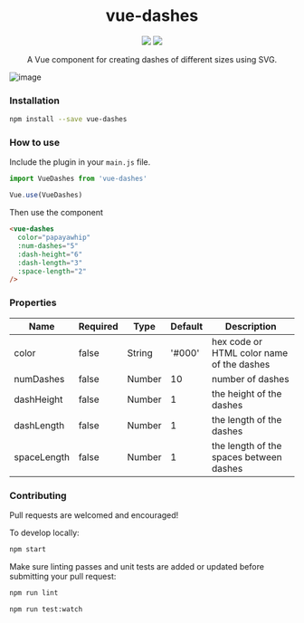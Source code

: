 <h1 align="center">vue-dashes</h1>

<p align="center">
  <a href="https://www.npmjs.com/package/v-tooltip"><img src="https://img.shields.io/npm/v/vue-dashes.svg" /></a>
  <img src="https://circleci.com/gh/nlitwin/vue-dashes/tree/master.svg?style=svg" />
</p>


<p align="center">A Vue component for creating dashes of different sizes using SVG.</p>

![image](https://user-images.githubusercontent.com/5829188/62751319-1709a400-ba18-11e9-9207-8b5cd33a3b7f.png)

### Installation

```bash
npm install --save vue-dashes
```

### How to use

Include the plugin in your `main.js` file.

```javascript
import VueDashes from 'vue-dashes'

Vue.use(VueDashes)
```

Then use the component

```html
<vue-dashes
  color="papayawhip"
  :num-dashes="5"
  :dash-height="6"
  :dash-length="3"
  :space-length="2"
/>
```

### Properties

| Name | Required | Type | Default | Description |
| --- | --- | --- | --- | --- |
| color | false | String | '#000' | hex code or HTML color name of the dashes |
| numDashes | false | Number | 10 | number of dashes |
| dashHeight | false | Number | 1 | the height of the dashes |
| dashLength | false | Number | 1 | the length of the dashes |
| spaceLength | false | Number | 1 | the length of the spaces between dashes |

### Contributing

Pull requests are welcomed and encouraged!

To develop locally:

```bash
npm start
```

Make sure linting passes and unit tests are added or updated before submitting your pull request:

```bash
npm run lint
```

```bash
npm run test:watch
```
